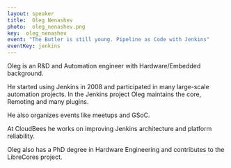```yaml
---
layout: speaker
title:  Oleg Nenashev
photo:  oleg_nenashev.png
key:  oleg_nenashev
event: "The Butler is still young. Pipeline as Code with Jenkins"
eventKey: jenkins
---
```


Oleg is an R&D and Automation engineer with Hardware/Embedded background.
	
He started using Jenkins in 2008 and participated in many large-scale automation projects. In the Jenkins project Oleg maintains the core, Remoting and many plugins.
	
He also organizes events like meetups and GSoC.

At CloudBees he works on improving Jenkins architecture and platform reliability.

Oleg also has a PhD degree in Hardware Engineering and contributes to the LibreCores project.